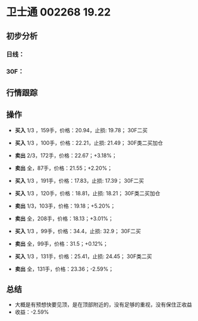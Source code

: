 # 卫士通 002268 19.22
## 初步分析
### 日线：
  
### 30F：
  
## 行情跟踪
  
## 操作
  - **买入** 1/3 ，159手，价格：20.94，止损: 19.78； 30F二买
  - **买入** 1/3 ，100手，价格：22.21，止损: 21.49； 30F类二买加仓
  - **卖出** 2/3，172手，价格：22.67；+3.18%；
  - **卖出** 全，87手，价格：21.55；+2.20%；

  - **买入** 1/3 ，191手，价格：17.83，止损: 17.39； 30F二买
  - **买入** 1/3 ，120手，价格：18.81，止损: 18.21； 30F类二买加仓
  - **卖出** 1/3，103手，价格：19.18；+5.20%；
  - **卖出** 全，208手，价格：18.13；+3.01%；

  - **买入** 1/3 ，99手，价格：34.4，止损: 32.9； 30F二买
  - **卖出** 全，99手，价格：31.5；+0.12%；

  - **买入** 1/3 ，131手，价格：25.41，止损: 24.45； 30F类二买
  - **卖出** 全，131手，价格：23.36；-2.59%；

## 总结
  - 大概是有预想快要见顶，是在顶部附近的，没有足够的重视，没有保住正收益
  - 收益：-2.59%